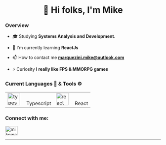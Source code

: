 <h1 align="center">👋 Hi folks, I'm Mike</h1>

<h3>Overview</h3>

- 🎓 Studying **Systems Analysis and Development**.

- 🌱 I'm currently learning **ReactJs**

- 📫 How to contact me **marquezini.mike@outlook.com**

- ⚡ Curiosity **I really like FPS & MMORPG games**

<h3>Current Languages 🚀 & Tools ⚙️ </h3>


<table>
  <tbody>
    <tr>
     <td>
        <img
          src="https://cdn.jsdelivr.net/gh/devicons/devicon/icons/typescript/typescript-original.svg"
          height="40"
          alt="typescript logo"
        />
        <img width="12" /> Typescript
      </td>
         <td>
        <img
          src="https://cdn.jsdelivr.net/gh/devicons/devicon/icons/react/react-original.svg"
          height="40"
          alt="react logo"
        />
        <img width="12" /> React
      </td>
    </tr>
  </tbody>
</table>


<h3 align="left">Connect with me:</h3>
<p align="left">
<a href="https://linkedin.com/in/marquezini-mike" target="blank"><img align="center" src="https://raw.githubusercontent.com/rahuldkjain/github-profile-readme-generator/master/src/images/icons/Social/linked-in-alt.svg" alt="mikemarquezini" height="30" width="40" /></a>
</p>
<hr/>
